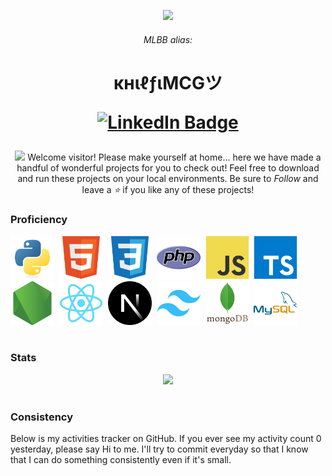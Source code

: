 <div id="header" align="center">
  <p><img src="https://static.wikia.nocookie.net/mobile-legends/images/d/d8/Akai_Avatar.png/revision/latest/scale-to-width-down/150?cb=20200707134541"></p>
  <h6>MLBB alias:</h6>
  <h1>
    кнιℓƒιMCGツ
    <p>
      <div id="badges">
        <a href="https://www.linkedin.com/in/khilfi-khairul-amin-b31b93285/">
          <img src="https://img.shields.io/badge/LinkedIn-blue?style=for-the-badge&logo=linkedin&logoColor=white" alt="LinkedIn Badge"/>
        </a>
      </div>
    </p>
  </h1>
  <p><img src="https://media.giphy.com/media/hvRJCLFzcasrR4ia7z/giphy.gif" width="20"> Welcome visitor! Please make yourself at home... here we have made a handful of wonderful projects for you to check out! Feel free to download and run these projects on your local environments. Be sure to <i>Follow</i> and leave a <i>⭐</i> if you like any of these projects!</p>
</div>
<h3>Proficiency</h3>
<p>
  <img src="https://github.com/devicons/devicon/blob/master/icons/python/python-original.svg" title="Python" alt="Python" width="70" height="70"/>&nbsp;
  <img src="https://github.com/devicons/devicon/blob/master/icons/html5/html5-original.svg" title="HTML5" alt="HTML5" width="70" height="70"/>&nbsp;
  <img src="https://github.com/devicons/devicon/blob/master/icons/css3/css3-original.svg" title="CSS3" alt="CSS3" width="70" height="70"/>&nbsp;
  <img src="https://github.com/devicons/devicon/blob/master/icons/php/php-original.svg" title="PHP" alt="PHP" width="70" height="70"/>&nbsp;
  <img src="https://github.com/devicons/devicon/blob/master/icons/javascript/javascript-original.svg" title="JavaScript" alt="JavaScript" width="70" height="70"/>&nbsp;
  <img src="https://github.com/devicons/devicon/blob/master/icons/typescript/typescript-original.svg" title="TypeScript" alt="TypeScript" width="70" height="70"/>&nbsp;
  <img src="https://github.com/devicons/devicon/blob/master/icons/nodejs/nodejs-original.svg" title="NodeJS" alt="NodeJS" width="70" height="70"/>&nbsp;
  <img src="https://github.com/devicons/devicon/blob/master/icons/react/react-original.svg" title="React" alt="React" width="70" height="70"/>&nbsp;
  <img src="https://github.com/devicons/devicon/blob/master/icons/nextjs/nextjs-original.svg" title="Next.js" alt="Next.js" width="70" height="70"/>&nbsp;
  <img src="https://github.com/devicons/devicon/blob/master/icons/tailwindcss/tailwindcss-plain.svg" title="TailwindCSS" alt="TailwindCSS" width="70" height="70"/>&nbsp;
  <img src="https://github.com/devicons/devicon/blob/master/icons/mongodb/mongodb-original-wordmark.svg" title="MongoDB" alt="MongoDB" width="70" height="70"/>&nbsp;
  <img src="https://github.com/devicons/devicon/blob/master/icons/mysql/mysql-original-wordmark.svg" title="MySQL" alt="MySQL" width="70" height="70"/>&nbsp;
</p>
<h1></h1>
<h3>Stats</h3>
<div align="center">
  <img src="https://streak-stats.demolab.com?user=KhilfiKhairulAmin&theme=gruvbox&hide_border=true&date_format=j%20M%5B%20Y%5D" />
</div>
<h1></h1>
<h3>Consistency</h3>
Below is my activities tracker on GitHub. If you ever see my activity count 0 yesterday, please say Hi to me. I'll try to commit everyday so that I know that I can do something consistently even if it's small.
<!--
**KhilfiKhairulAmin/KhilfiKhairulAmin** is a ✨ _special_ ✨ repository because its `README.md` (this file) appears on your GitHub profile.

Here are some ideas to get you started:

- 🔭 I’m currently working on ...
- 🌱 I’m currently learning ...
- 👯 I’m looking to collaborate on ...
- 🤔 I’m looking for help with ...
- 💬 Ask me about ...
- 📫 How to reach me: ...
- 😄 Pronouns: ...
- ⚡ Fun fact: ...
-->
